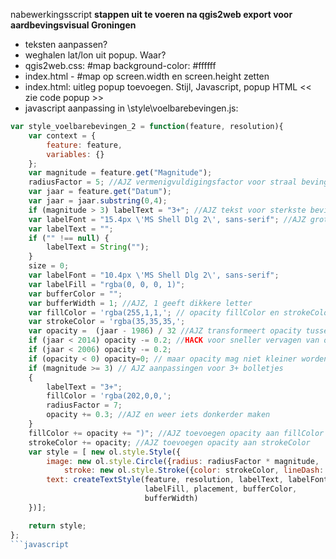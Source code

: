 nabewerkingsscript 
__stappen uit te voeren na qgis2web export voor aardbevingsvisual Groningen__

* teksten aanpassen?
* weghalen lat/lon uit popup. Waar?
* qgis2web.css: #map  background-color: #ffffff
* index.html - #map op screen.width en screen.height zetten
* index.html: uitleg popup toevoegen. Stijl, Javascript, popup HTML
		<< zie code popup >>
* javascript aanpassing in \style\voelbarebevingen.js:

```javascript
var style_voelbarebevingen_2 = function(feature, resolution){
    var context = {
        feature: feature,
        variables: {}
    };
	var magnitude = feature.get("Magnitude");
	radiusFactor = 5; //AJZ vermenigvuldigingsfactor voor straal bevingsbol
	var jaar = feature.get("Datum");
	var jaar = jaar.substring(0,4);
	if (magnitude > 3) labelText = "3+"; //AJZ tekst voor sterkste bevingen
	var labelFont = "15.4px \'MS Shell Dlg 2\', sans-serif"; //AJZ groter lettertype
    var labelText = "";
    if ("" !== null) {
        labelText = String("");
    }
    size = 0;
    var labelFont = "10.4px \'MS Shell Dlg 2\', sans-serif";
    var labelFill = "rgba(0, 0, 0, 1)";
    var bufferColor = "";
	var bufferWidth = 1; //AJZ, 1 geeft dikkere letter
	var fillColor = 'rgba(255,1,1,'; // opacity fillColor en strokeColor afhankelijk van datum
	var strokeColor = 'rgba(35,35,35,';
	var opacity =  (jaar - 1986) / 32 //AJZ transformeert opacity tussen 0 voor begin waarnemingen en 1 huidig jaar.
	if (jaar < 2014) opacity -= 0.2; //HACK voor sneller vervagen van oudere bevingen
	if (jaar < 2006) opacity -= 0.2;
	if (opacity < 0) opacity=0; // maar opacity mag niet kleiner worden dan 0 
	if (magnitude >= 3) // AJZ aanpassingen voor 3+ bolletjes
	{
		labelText = "3+";
		fillColor = 'rgba(202,0,0,';
		radiusFactor = 7;
		opacity += 0.3; //AJZ en weer iets donkerder maken
	}
	fillColor += opacity += ")"; //AJZ toevoegen opacity aan fillColor
	strokeColor += opacity; //AJZ toevoegen opacity aan strokeColor
    var style = [ new ol.style.Style({
        image: new ol.style.Circle({radius: radiusFactor * magnitude,
            stroke: new ol.style.Stroke({color: strokeColor, lineDash: null, lineCap: 'butt', lineJoin: 'miter', width: 0}), fill: new ol.style.Fill({color: fillColor})}),
        text: createTextStyle(feature, resolution, labelText, labelFont,
                              labelFill, placement, bufferColor,
                              bufferWidth)
    })];

    return style;
};
```javascript
